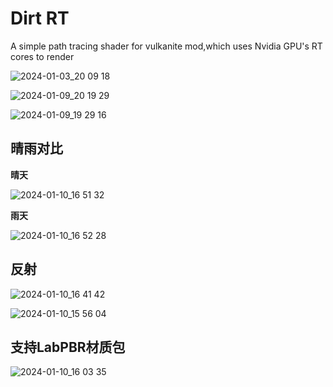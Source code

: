# Dirt RT

A simple path tracing shader for vulkanite mod,which uses Nvidia GPU's RT cores to render

![2024-01-03_20 09 18](https://github.com/sjrsjz/Dirt-RT/assets/139971734/51bb9293-709a-42c6-95ee-66df4d64ebb6)


![2024-01-09_20 19 29](https://github.com/sjrsjz/Dirt-RT/assets/139971734/e5e63e18-fa29-48f3-a020-23b51249835c)


![2024-01-09_19 29 16](https://github.com/sjrsjz/Dirt-RT/assets/139971734/d3b0f5a3-8269-4f04-9fff-ec336621c306)

## 晴雨对比

**晴天**

![2024-01-10_16 51 32](https://github.com/sjrsjz/Dirt-RT/assets/139971734/42ecba7d-b4c1-47d1-b1d4-8901bfb38c08)

**雨天**

![2024-01-10_16 52 28](https://github.com/sjrsjz/Dirt-RT/assets/139971734/7345c4a5-9540-435e-80f3-ab4551d184f4)

## 反射

![2024-01-10_16 41 42](https://github.com/sjrsjz/Dirt-RT/assets/139971734/61c039d8-b3ab-4326-9797-8f42447c8314)


![2024-01-10_15 56 04](https://github.com/sjrsjz/Dirt-RT/assets/139971734/4c19651f-9ccd-4d22-9346-46658ae81408)

## 支持LabPBR材质包

![2024-01-10_16 03 35](https://github.com/sjrsjz/Dirt-RT/assets/139971734/2e5cd62f-f091-4dfe-b8a3-b06f3a49a8d4)
